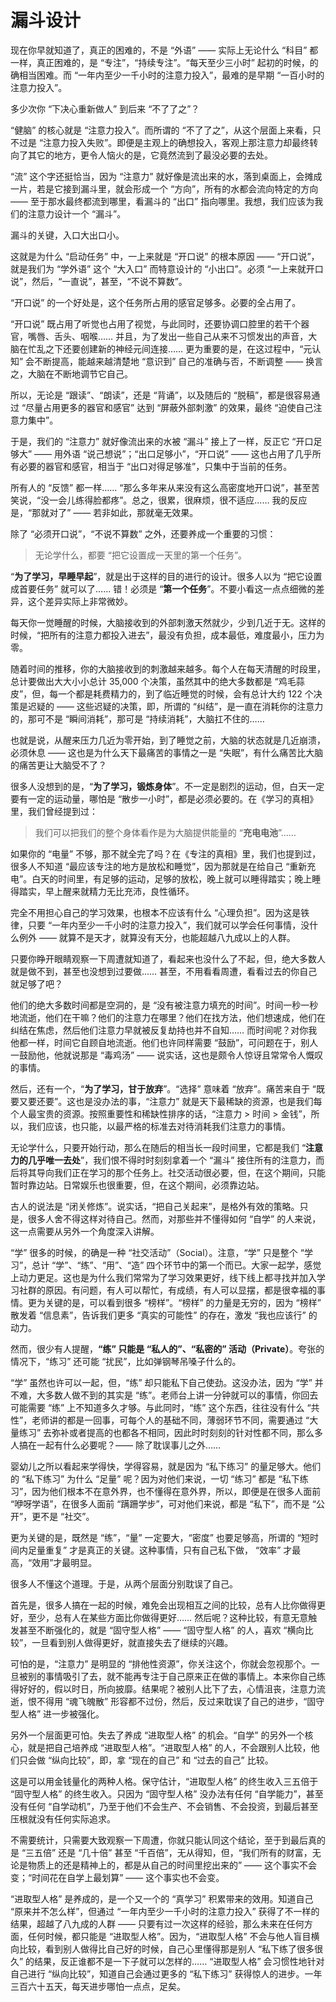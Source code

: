 # 漏斗设计

现在你早就知道了，真正的困难的，不是 “外语” —— 实际上无论什么 “科目” 都一样，真正困难的，是 “专注”，“持续专注”。“每天至少三小时” 起初的时候，的确相当困难。而 “一年内至少一千小时的注意力投入”，最难的是早期 “一百小时的注意力投入”。

多少次你 “下决心重新做人” 到后来 “不了了之”？

“健脑” 的核心就是 “注意力投入”。而所谓的 “不了了之”，从这个层面上来看，只不过是 “注意力投入失败”。即便是主观上的确想投入，客观上那注意力却最终转向了其它的地方，更令人恼火的是，它竟然流到了最没必要的去处。

“流” 这个字还挺恰当，因为 “注意力” 就好像是流出来的水，落到桌面上，会摊成一片，若是它接到漏斗里，就会形成一个 “方向”，所有的水都会流向特定的方向 —— 至于那水最终都流到哪里，看漏斗的 “出口” 指向哪里。我想，我们应该为我们的注意力设计一个 “漏斗”。

漏斗的关键，入口大出口小。

这就是为什么 “启动任务” 中，一上来就是 “开口说” 的根本原因 —— “开口说”，就是我们为 “学外语” 这个 “大入口” 而特意设计的 “小出口”。必须 “一上来就开口说”，然后，“一直说”，甚至，“不说不算数”。

“开口说” 的一个好处是，这个任务所占用的感官足够多。必要的全占用了。

“开口说” 既占用了听觉也占用了视觉，与此同时，还要协调口腔里的若干个器官，嘴唇、舌头、咽喉…… 并且，为了发出一些自己从来不习惯发出的声音，大脑在忙乱之下还要创建新的神经元间连接…… 更为重要的是，在这过程中，“元认知” 会不断提高，能越来越清楚地 “意识到” 自己的准确与否，不断调整 —— 换言之，大脑在不断地调节它自己。

所以，无论是 “跟读”、“朗读”，还是 “背诵”，以及随后的 “脱稿”，都是很容易通过 “尽量占用更多的器官和感官” 达到 “屏蔽外部刺激” 的效果，最终 “迫使自己注意力集中”。

于是，我们的 “注意力” 就好像流出来的水被 “漏斗” 接上了一样，反正它 “开口足够大” —— 用外语 “说己想说”；“出口足够小”，“开口说” —— 这也占用了几乎所有必要的器官和感官，相当于 “出口对得足够准”，只集中于当前的任务。

所有人的 “反馈” 都一样…… “那么多年来从来没有这么高密度地开口说”，甚至苦笑说，“没一会儿练得脸都疼”。总之，很累，很麻烦，很不适应…… 我的反应是，“那就对了” —— 若非如此，那就毫无效果。

除了 “必须开口说”，“不说不算数” 之外，还要养成一个重要的习惯：

> 无论学什么，都要 “把它设置成一天里的第一个任务”。

“**为了学习，早睡早起**”，就是出于这样的目的进行的设计。很多人以为 “把它设置成首要任务” 就可以了…… 错！必须是 “**第一个任务**”。不要小看这一点点细微的差异，这个差异实际上非常微妙。

每天你一觉睡醒的时候，大脑接收到的外部刺激天然就少，少到几近于无。这样的时候，“把所有的注意力都投入进去”，最没有负担，成本最低，难度最小，压力为零。

随着时间的推移，你的大脑接收到的刺激越来越多。每个人在每天清醒的时段里，总计要做出大大小小总计 35,000 个决策，虽然其中的绝大多数都是 “鸡毛蒜皮”，但，每一个都是耗费精力的，到了临近睡觉的时候，会有总计大约 122 个决策是迟疑的 —— 这些迟疑的决策，即，所谓的 “纠结”，是一直在消耗你的注意力的，那可不是 “瞬间消耗”，那可是 “持续消耗”，大脑扛不住的……

也就是说，从醒来压力几近为零开始，到了睡觉之前，大脑的状态就是几近崩溃，必须休息  —— 这也是为什么天下最痛苦的事情之一是 “失眠”，有什么痛苦比大脑的痛苦更让大脑受不了？

很多人没想到的是，“**为了学习，锻炼身体**”。不一定是剧烈的运动，但，白天一定要有一定的运动量，哪怕是 “散步一小时”，都是必须必要的。在《学习的真相》里，我们曾经提到过：

> 我们可以把我们的整个身体看作是为大脑提供能量的 “**充电电池**”……

如果你的 “电量” 不够，那不就全完了吗？在《专注的真相》里，我们也提到过，很多人不知道 “最应该专注的地方是放松和睡觉”，因为那就是在给自己 “重新充电”。白天的时间里，有足够的运动，足够的放松，晚上就可以睡得踏实；晚上睡得踏实，早上醒来就精力无比充沛，良性循环。

完全不用担心自己的学习效果，也根本不应该有什么 “心理负担”。因为这是铁律，只要 “一年内至少一千小时的注意力投入”，我们就可以学会任何事情，没什么例外 —— 就算不是天才，就算没有天分，也能超越八九成以上的人群。

只要你睁开眼睛观察一下周遭就知道了，看起来也没什么了不起，但，绝大多数人就是做不到，甚至也没想到过要做…… 甚至，不用看看周遭，看看过去的你自己就足够了吧？

他们的绝大多数时间都是空洞的，是 “没有被注意力填充的时间”。时间一秒一秒地流逝，他们在干嘛？他们的注意力在哪里？他们在找方法，他们想速成，他们在纠结在焦虑，然后他们注意力早就被反复劫持也并不自知…… 而时间呢？对你我他都一样，时间它自顾自地流逝。他们也许同样需要 “鼓励”，可问题在于，别人一鼓励他，他就说那是 “毒鸡汤” —— 说实话，这也是颇令人惊讶且常常令人慨叹的事情。

然后，还有一个，“**为了学习，甘于放弃**”。“选择” 意味着 “放弃”。痛苦来自于 “既要又要还要”。这也是没办法的事，“注意力” 就是天下最稀缺的资源，也是我们每个人最宝贵的资源。按照重要性和稀缺性排序的话，“注意力 > 时间 > 金钱”，所以，我们应该，也只能，以最严格的标准去对待消耗我们注意力的事情。

无论学什么，只要开始行动，那么在随后的相当长一段时间里，它都是我们 “**注意力的几乎唯一去处**”，我们恨不得时时刻刻拿着一个 “漏斗” 接住所有的注意力，而后将其导向我们正在学习的那个任务上。社交活动很必要，但，在这个期间，只能暂时靠边站。日常娱乐也很重要，但，在这个期间，必须靠边站。

古人的说法是 “闭关修炼”。说实话，“把自己关起来”，是格外有效的策略。只是，很多人舍不得这样对待自己。然而，对那些并不懂得如何 “自学” 的人来说，这一点需要从另外一个角度深入讲解。

“学” 很多的时候，的确是一种 “社交活动”（Social）。注意，“学” 只是整个 “学习”，总计 “学”、“练”、“用”、“造” 四个环节中的第一个而已。大家一起学，感觉上动力更足。这也是为什么我们常常为了学习效果更好，线下线上都寻找并加入学习社群的原因。有问题，有人可以帮忙，有成绩，有人可以显摆，都是很幸福的事情。更为关键的是，可以看到很多 “榜样”。“榜样” 的力量是无穷的，因为 “榜样” 散发着 “信息素”，告诉我们更多 “真实的可能性” 的存在，激发 “我也应该行” 的动力。

然而，很少有人提醒，**“练” 只能是 “私人的”、“私密的” 活动（Private）**。夸张的情况下，“练习” 还可能 “扰民”，比如弹钢琴吊嗓子什么的。

“学” 虽然也许可以一起，但，“练” 却只能私下自己使劲。这没办法，因为 “学” 并不难，大多数人做不到的其实是 “练”。老师台上讲一分钟就可以的事情，你回去可能需要 “练” 上不知道多久才够。与此同时，“练” 这个东西，往往没有什么 “共性”，老师讲的都是一回事，可每个人的基础不同，薄弱环节不同，需要通过 “大量练习” 去弥补或者提高的也都各不相同，因此时时刻刻的针对性都不同，那么多人搞在一起有什么必要呢？—— 除了耽误事儿之外……

婴幼儿之所以看起来学得快，学得容易，就是因为 “私下练习” 的量足够大。他们的 “私下练习” 为什么 “足量” 呢？因为对他们来说，一切 “练习” 都是 “私下练习”，因为他们根本不在意外界，也不懂得在意外界，所以，即便是在很多人面前 “咿呀学语”，在很多人面前 “蹒跚学步”，可对他们来说，都是 “私下”，而不是 “公开”，更不是 “社交”。

更为关键的是，既然是 “练”，“量” 一定要大，“密度” 也要足够高，所谓的 “短时间内足量重复” 才是真正的关键。这种事情，只有自己私下做， “效率” 才最高，“效用”才最明显。

很多人不懂这个道理。于是，从两个层面分别耽误了自己。

首先是，很多人搞在一起的时候，难免会出现相互之间的比较，总有人比你做得更好，至少，总有人在某些方面比你做得更好…… 然后呢？这种比较，有意无意触发甚至不断强化的，就是 “固守型人格” —— “固守型人格” 的人，喜欢 “横向比较”，一旦看到别人做得更好，就直接失去了继续的兴趣。

可怕的是，“注意力” 是明显的 “排他性资源”，你关注这个，你就会忽视那个。一旦被别的事情吸引了去，就不能再专注于自己原来正在做的事情上。本来你自己练得好好的，假以时日，所向披靡。结果呢？被别人比下了去，心情沮丧，注意力流逝，恨不得用 “魂飞魄散” 形容都不过份，然后，反过来耽误了自己的进步，“固守型人格” 进一步被强化。

另外一个层面更可怕。失去了养成 “进取型人格” 的机会。“自学” 的另外一个核心，就是把自己培养成 “进取型人格”。“进取型人格” 的人，不会跟别人比较，他们只会做 “纵向比较”，即，拿 “现在的自己” 和 “过去的自己” 比较。

这是可以用金钱量化的两种人格。保守估计，“进取型人格” 的终生收入三五倍于 “固守型人格” 的终生收入。只因为 “固守型人格” 没办法有任何 “自学能力”，甚至没有任何 “自学动机”，乃至于他们不会生产、不会销售、不会投资，到最后甚至压根就没有任何实际追求。

不需要统计，只需要大致观察一下周遭，你就只能认同这个结论，至于到最后真的是 “三五倍” 还是 “几十倍” 甚至 “千百倍”，无从得知，但，“我们所有的财富，无论是物质上的还是精神上的，都是从自己的时间里挖出来的” —— 这个事实不会变；“时间花在自学上最划算” —— 这个事实也不会变。

“进取型人格” 是养成的，是一个又一个的 “真学习” 积累带来的效用。知道自己 “原来并不怎么样”，但通过 “一年内至少一千小时的注意力投入” 获得了不一样的结果，超越了八九成的人群 —— 只要有过一次这样的经验，那么未来在任何方面，任何时候，都只能是 “进取型人格”。因为，“进取型人格” 不会与他人盲目横向比较，看到别人做得比自己好的时候，自己心里懂得那是别人 “私下练了很多很久” 的结果，反正谁都不是一下子就可以怎样的…… “进取型人格” 会习惯性地针对自己进行 “纵向比较”，知道自己会通过更多的 “私下练习” 获得惊人的进步。一年三百六十五天，每天进步哪怕一点点，足矣。